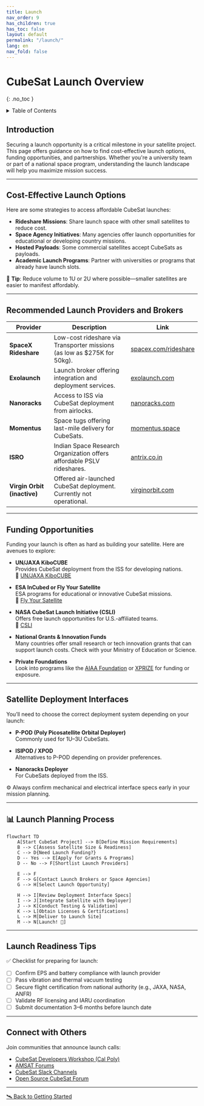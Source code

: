 ```yaml
---
title: Launch
nav_order: 9
has_children: true
has_toc: false
layout: default
permalink: "/launch/"
lang: en
nav_fold: false
---
```


# CubeSat Launch Overview
{: .no_toc }

<details markdown="block">
<summary>Table of Contents</summary>

- Table of Contents
{:toc}
</details>

## Introduction

Securing a launch opportunity is a critical milestone in your satellite project. This page offers guidance on how to find cost-effective launch options, funding opportunities, and partnerships. Whether you're a university team or part of a national space program, understanding the launch landscape will help you maximize mission success.

---

## Cost-Effective Launch Options

Here are some strategies to access affordable CubeSat launches:

- **Rideshare Missions**: Share launch space with other small satellites to reduce cost.
- **Space Agency Initiatives**: Many agencies offer launch opportunities for educational or developing country missions.
- **Hosted Payloads**: Some commercial satellites accept CubeSats as payloads.
- **Academic Launch Programs**: Partner with universities or programs that already have launch slots.

🧠 **Tip**: Reduce volume to 1U or 2U where possible—smaller satellites are easier to manifest affordably.

---

## Recommended Launch Providers and Brokers

<table>
  <thead>
    <tr>
      <th>Provider</th>
      <th>Description</th>
      <th>Link</th>
    </tr>
  </thead>
  <tbody>
    <tr>
      <td><strong>SpaceX Rideshare</strong></td>
      <td>Low-cost rideshare via Transporter missions (as low as $275K for 50kg).</td>
      <td><a href="https://www.spacex.com/rideshare/" target="_blank">spacex.com/rideshare</a></td>
    </tr>
    <tr>
      <td><strong>Exolaunch</strong></td>
      <td>Launch broker offering integration and deployment services.</td>
      <td><a href="https://exolaunch.com/" target="_blank">exolaunch.com</a></td>
    </tr>
    <tr>
      <td><strong>Nanoracks</strong></td>
      <td>Access to ISS via CubeSat deployment from airlocks.</td>
      <td><a href="https://nanoracks.com/" target="_blank">nanoracks.com</a></td>
    </tr>
    <tr>
      <td><strong>Momentus</strong></td>
      <td>Space tugs offering last-mile delivery for CubeSats.</td>
      <td><a href="https://momentus.space/" target="_blank">momentus.space</a></td>
    </tr>
    <tr>
      <td><strong>ISRO</strong></td>
      <td>Indian Space Research Organization offers affordable PSLV rideshares.</td>
      <td><a href="https://www.antrix.co.in/" target="_blank">antrix.co.in</a></td>
    </tr>
    <tr>
      <td><strong>Virgin Orbit (inactive)</strong></td>
      <td>Offered air-launched CubeSat deployment. Currently not operational.</td>
      <td><a href="https://virginorbit.com/" target="_blank">virginorbit.com</a></td>
    </tr>
  </tbody>
</table>

---

## Funding Opportunities

Funding your launch is often as hard as building your satellite. Here are avenues to explore:

- **UN/JAXA KiboCUBE**  
  Provides CubeSat deployment from the ISS for developing nations.  
  🔗 [UN/JAXA KiboCUBE](https://www.unoosa.org/oosa/en/ourwork/psa/hsti/kibocube.html)

- **ESA InCubed or Fly Your Satellite**  
  ESA programs for educational or innovative CubeSat missions.  
  🔗 [Fly Your Satellite](https://www.esa.int/Education/CubeSats_-_Fly_Your_Satellite)

- **NASA CubeSat Launch Initiative (CSLI)**  
  Offers free launch opportunities for U.S.-affiliated teams.  
  🔗 [CSLI](https://www.nasa.gov/directorates/heo/home/CubeSats_initiative)

- **National Grants & Innovation Funds**  
  Many countries offer small research or tech innovation grants that can support launch costs. Check with your Ministry of Education or Science.

- **Private Foundations**  
  Look into programs like the [AIAA Foundation](https://www.aiaa.org/foundation) or [XPRIZE](https://www.xprize.org/) for funding or exposure.

---

## Satellite Deployment Interfaces

You’ll need to choose the correct deployment system depending on your launch:

- **P-POD (Poly Picosatellite Orbital Deployer)**  
  Commonly used for 1U–3U CubeSats.

- **ISIPOD / XPOD**  
  Alternatives to P-POD depending on provider preferences.

- **Nanoracks Deployer**  
  For CubeSats deployed from the ISS.

⚙️ Always confirm mechanical and electrical interface specs early in your mission planning.

---

## 📊 Launch Planning Process

```mermaid
flowchart TD
    A[Start CubeSat Project] --> B[Define Mission Requirements]
    B --> C[Assess Satellite Size & Readiness]
    C --> D{Need Launch Funding?}
    D -- Yes --> E[Apply for Grants & Programs]
    D -- No --> F[Shortlist Launch Providers]

    E --> F
    F --> G[Contact Launch Brokers or Space Agencies]
    G --> H[Select Launch Opportunity]

    H --> I[Review Deployment Interface Specs]
    I --> J[Integrate Satellite with Deployer]
    J --> K[Conduct Testing & Validation]
    K --> L[Obtain Licenses & Certifications]
    L --> M[Deliver to Launch Site]
    M --> N[Launch! 🚀]
```
---

## Launch Readiness Tips

✅ Checklist for preparing for launch:

- [ ] Confirm EPS and battery compliance with launch provider
- [ ] Pass vibration and thermal vacuum testing
- [ ] Secure flight certification from national authority (e.g., JAXA, NASA, ANFR)
- [ ] Validate RF licensing and IARU coordination
- [ ] Submit documentation 3–6 months before launch date

---

## Connect with Others

Join communities that announce launch calls:

- [CubeSat Developers Workshop (Cal Poly)](https://www.cubesat.org/)
- [AMSAT Forums](https://www.amsat.org/)
- [CubeSat Slack Channels](https://join.slack.com/t/cubesats/shared_invite/...)
- [Open Source CubeSat Forum](https://www.librecube.org/)

---

[🛰️ Back to Getting Started]({{site.url}}/getting-started/)

